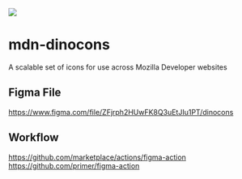![](https://github.com/mdn/mdn-dinocons/workflows/Export%20and%20Publish%20Dinocons/badge.svg)

# mdn-dinocons

A scalable set of icons for use across Mozilla Developer websites

## Figma File

https://www.figma.com/file/ZFjrph2HUwFK8Q3uEtJIu1PT/dinocons

## Workflow

https://github.com/marketplace/actions/figma-action
https://github.com/primer/figma-action
